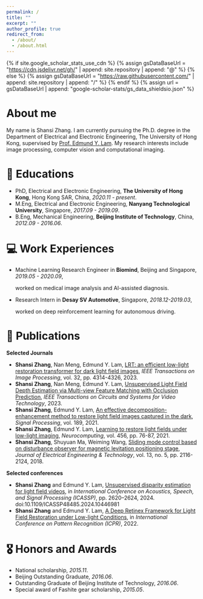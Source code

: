 ```yaml
---
permalink: /
title: ""
excerpt: ""
author_profile: true
redirect_from: 
  - /about/
  - /about.html
---
```


{% if site.google_scholar_stats_use_cdn %}
{% assign gsDataBaseUrl = "https://cdn.jsdelivr.net/gh/" | append: site.repository | append: "@" %}
{% else %}
{% assign gsDataBaseUrl = "https://raw.githubusercontent.com/" | append: site.repository | append: "/" %}
{% endif %}
{% assign url = gsDataBaseUrl | append: "google-scholar-stats/gs_data_shieldsio.json" %}

<span class='anchor' id='about-me'></span>

# About me
My name is Shansi Zhang. I am currently pursuing the Ph.D. degree in the Department of Electrical and Electronic Engineering, The University of Hong Kong, supervised by [Prof. Edmund Y. Lam](https://www.eee.hku.hk/~elam/). My research interests include image processing, computer vision and computational imaging.

# 📖 Educations
- PhD, Electrical and Electronic Engineering, **The University of Hong Kong**, Hong Kong SAR, China, *2020.11 - present*.
- M.Eng, Electrical and Electronic Engineering, **Nanyang Technological University**, Singapore, *2017.09 - 2019.09*.
- B.Eng, Mechanical Engineering, **Beijing Institute of Technology**, China, *2012.09 - 2016.06*.

# 💻 Work Experiences
-  Machine Learning Research Engineer in **Biomind**, Beijing and Singapore, *2019.05 - 2020.09*,
  
   worked on medical image analysis and AI-assisted diagnosis.
- Research Intern in **Desay SV Automotive**, Singapore, *2018.12-2019.03*,

  worked on deep reinforcement learning for autonomous driving.

# 📝 Publications 
**Selected Journals**

- **Shansi Zhang**, Nan Meng, Edmund Y. Lam, [LRT: an efficient low-light restoration transformer for dark light field images](https://ieeexplore.ieee.org/abstract/document/10194557), *IEEE Transactions on Image Processing*, vol. 32, pp. 4314-4326, 2023.
- **Shansi Zhang**, Nan Meng, Edmund Y. Lam, [Unsupervised Light Field Depth Estimation via Multi-view Feature Matching with Occlusion Prediction](https://ieeexplore.ieee.org/document/10223285), *IEEE Transactions on Circuits and Systems for Video Technology*, 2023.
- **Shansi Zhang**, Edmund Y. Lam, [An effective decomposition-enhancement method to restore light field images captured in the dark](https://www.sciencedirect.com/science/article/abs/pii/S0165168421003169), *Signal Processing*, vol. 189, 2021.
- **Shansi Zhang**, Edmund Y. Lam, [Learning to restore light fields under low-light imaging](https://www.sciencedirect.com/science/article/abs/pii/S0925231221008274), *Neurocomputing*, vol. 456, pp. 76-87, 2021.
- **Shansi Zhang**, Shuyuan Ma, Weiming Wang, [Sliding mode control based on disturbance observer for magnetic levitation positioning stage](https://www.dbpia.co.kr/Journal/articleDetail?nodeId=NODE07521998), *Journal of Electrical Engineering & Technology*, vol. 13, no. 5, pp. 2116-2124, 2018.
   
**Selected conferences**

- **Shansi Zhang** and Edmund Y. Lam, [Unsupervised disparity estimation for light field videos](https://ieeexplore.ieee.org/document/10446981), in *International Conference on Acoustics, Speech, and Signal Processing (ICASSP)*, pp. 2620–2624, 2024. doi:10.1109/ICASSP48485.2024.10446981
- **Shansi Zhang** and Edmund Y. Lam, [A Deep Retinex Framework for Light Field Restoration under Low-light Conditions](https://ieeexplore.ieee.org/abstract/document/9956107), in *International Conference on Pattern Recognition (ICPR)*, 2022.


# 🎖 Honors and Awards
- National scholarship, *2015.11*.  
- Beijing Outstanding Graduate, *2016.06*.
- Outstanding Graduate of Beijing Institute of Technology, *2016.06*.
- Special award of Fashite gear scholarship, *2015.05*.
